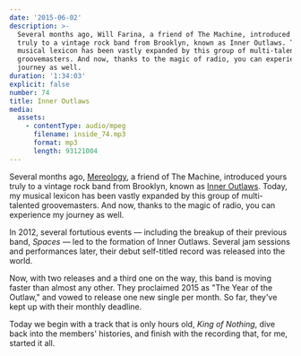 ```yaml
---
date: '2015-06-02'
description: >-
  Several months ago, Will Farina, a friend of The Machine, introduced yours
  truly to a vintage rock band from Brooklyn, known as Inner Outlaws. Today, my
  musical lexicon has been vastly expanded by this group of multi-talented
  groovemasters. And now, thanks to the magic of radio, you can experience my
  journey as well.
duration: '1:34:03'
explicit: false
number: 74
title: Inner Outlaws
media:
  assets:
    - contentType: audio/mpeg
      filename: inside_74.mp3
      format: mp3
      length: 93121004
---
```

Several months ago, [Mereology](https:///programs/inside-the-machine/43), a friend of The Machine, introduced yours truly to a vintage rock band from Brooklyn, known as [Inner Outlaws](http://inneroutlaws.com). Today, my musical lexicon has been vastly expanded by this group of multi-talented groovemasters. And now, thanks to the magic of radio, you can experience my journey as well.

In 2012, several fortutious events &mdash; including the breakup of their previous band, *Spaces* &mdash; led to the formation of Inner Outlaws. Several jam sessions and performances later, their debut self-titled record was released into the world.

Now, with two releases and a third one on the way, this band is moving faster than almost any other. They proclaimed 2015 as "The Year of the Outlaw," and vowed to release one new single per month. So far, they've kept up with their monthly deadline.

Today we begin with a track that is only hours old, *King of Nothing*, dive back into the members' histories, and finish with the recording that, for me, started it all.
